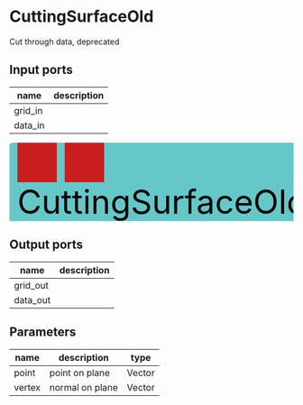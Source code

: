 
# CuttingSurfaceOld
Cut through data, deprecated

## Input ports
|name|description|
|-|-|
|grid_in||
|data_in||


<svg width="760.1999999999999" height="210" >
<rect x="0" y="0" width="760.1999999999999" height="210" rx="5" ry="5" style="fill:#64c8c8ff;" />
<rect x="14.0" y="0" width="70" height="70" rx="0" ry="0" style="fill:#c81e1eff;" >
<title>grid_in</title></rect>
<title>grid_in</title></rect><rect x="98.0" y="0" width="70" height="70" rx="0" ry="0" style="fill:#c81e1eff;" >
<title>data_in</title></rect>
<title>data_in</title></rect><rect x="14.0" y="140" width="70" height="70" rx="0" ry="0" style="fill:#c8c81eff;" >
<title>grid_out</title></rect>
<rect x="98.0" y="140" width="70" height="70" rx="0" ry="0" style="fill:#c8c81eff;" >
<title>data_out</title></rect>
<text x="14.0" y="126.0" font-size="4.2em">CuttingSurfaceOld</text></svg>

## Output ports
|name|description|
|-|-|
|grid_out||
|data_out||


## Parameters
|name|description|type|
|-|-|-|
|point|point on plane|Vector|
|vertex|normal on plane|Vector|
